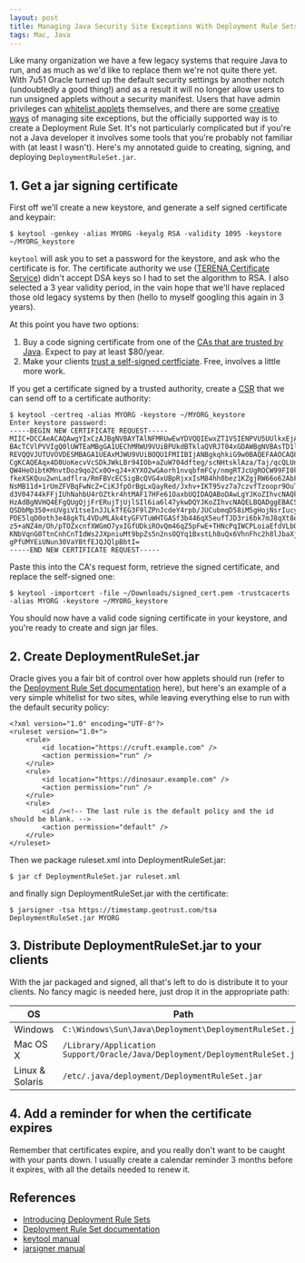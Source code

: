 ```yaml
---
layout: post
title: Managing Java Security Site Exceptions With Deployment Rule Sets
tags: Mac, Java
---
```


Like many organization we have a few legacy systems that require Java to run, and as much as we'd like to replace them we're not quite there yet. With 7u51 Oracle turned up the default security settings by another notch (undoubtedly a good thing!) and as a result it will no longer allow users to run unsigned applets without a security manifest. Users that have admin privileges can [whitelist applets](https://blogs.oracle.com/java-platform-group/entry/upcoming_exception_site_list_in) themselves, and there are some [creative ways](http://derflounder.wordpress.com/2014/01/16/managing-oracles-java-exception-site-list/) of managing site exceptions, but the officially supported way is to create a Deployment Rule Set. It's not particularly complicated but if you're not a Java developer it involves some tools that you're probably not familiar with (at least I wasn't). Here's my annotated guide to creating, signing, and deploying `DeploymentRuleSet.jar`.


1&period; Get a jar signing certificate
---------------------------------------

First off we'll create a new keystore, and generate a self signed certificate and keypair:

    $ keytool -genkey -alias MYORG -keyalg RSA -validity 1095 -keystore ~/MYORG_keystore

`keytool` will ask you to set a password for the keystore, and ask who the certificate is for. The certificate authority we use ([TERENA Certificate Service](https://tcs.sunet.se/info/)) didn't accept DSA keys so I had to set the algorithm to RSA. I also selected a 3 year validity period, in the vain hope that we'll have replaced those old legacy systems by then (hello to myself googling this again in 3 years).

At this point you have two options:

1. Buy a code signing certificate from one of the [CAs that are trusted by Java](http://superuser.com/questions/55470/which-trusted-root-certificates-are-included-in-java). Expect to pay at least $80/year.
2. Make your clients [trust a self-signed certficiate](https://blogs.oracle.com/java-platform-group/entry/self_signed_certificates_for_a). Free, involves a little more work.

If you get a certificate signed by a trusted authority, create a [CSR](http://en.wikipedia.org/wiki/Certificate_signing_request) that we can send off to a certificate authority:

    $ keytool -certreq -alias MYORG -keystore ~/MYORG_keystore
    Enter keystore password: 
    -----BEGIN NEW CERTIFICATE REQUEST-----
    MIIC+DCCAeACAQAwgYIxCzAJBgNVBAYTAlNFMRUwEwYDVQQIEwxZT1VSIENPVU5UUlkxEjAQBgNV
    BAcTCVlPVVIgQ0lUWTEaMBgGA1UEChMRWU9VUiBPUkdBTklaQVRJT04xGDAWBgNVBAsTD1lPVVIg
    REVQQVJUTUVOVDESMBAGA1UEAxMJWU9VUiBOQU1FMIIBIjANBgkqhkiG9w0BAQEFAAOCAQ8AMIIB
    CgKCAQEAqx4D8UoKecvVcSDkJWkLBr94IOb+aZuW704dfteg/scNHtsklAza/Taj/qcQLUnH+/BC
    QW4HeOibtKMnvtDoz9qo2Cx0O+qJ4+XYXO2wGAorh1nvqbfmFCy/nmgRTJcUgROCW99FI0knlB2Z
    fkeXSKQuu2wnLadflra/RmFBVcECSigBcQVG4xUBpRjxxIsM84hh0bez1KZgjRW66o62AbFynIsn
    NsMB11d+1rUmZFVBqFwNcZ+CiKJfpOrBgLxQayRed/Jxhv+IKT95vz7a7czvfTzoopr9OuTqK/rC
    d3V04744kFFjIUhNahbU4rOZtkr4htMAF17HFe61OaxbUQIDAQABoDAwLgYJKoZIhvcNAQkOMSEw
    HzAdBgNVHQ4EFgQUgQjjFrERujTjUjlSIl6ia6l47ykwDQYJKoZIhvcNAQELBQADggEBACSH03D+
    QSDbMp350+nUVgiV1tseInJJLkTfEG3F9lZPnJcdeY4rpb/JUCubmqD58iM5gHojNsrIucyY2Opp
    PDE5lqD0oth3e48gkTL4VDuMLAk4tyGFVTuWHTGASf3b446qX5eufTJD3ri6bk7mJ8qXt8eDm4uB
    z5+aNZ4m/Oh/pTOZxcnfXWGmO7yxIGfUDkiROvQm46qZ5pFwE+THNcPqIWCPLoiaEfdVLbQS6/ie
    KNbVqnG0TtnCnhCnTIdWs2JXpniuMt9bpZs5n2nsOQYq1BxstLh8uQx6VhnFhc2h8lJbaXjC+miD
    gPfUMYEiUNun30VaYBtfEJQJQlpBbtI=
    -----END NEW CERTIFICATE REQUEST-----

Paste this into the CA's request form, retrieve the signed certificate, and replace the self-signed one:

    $ keytool -importcert -file ~/Downloads/signed_cert.pem -trustcacerts -alias MYORG -keystore ~/MYORG_keystore

You should now have a valid code signing certificate in your keystore, and you're ready to create and sign jar files.


2&period; Create DeploymentRuleSet.jar
--------------------------------------

Oracle gives you a fair bit of control over how applets should run (refer to the [Deployment Rule Set documentation](http://docs.oracle.com/javase/7/docs/technotes/guides/jweb/security/deployment_rules.html) here), but here's an example of a very simple whitelist for two sites, while leaving everything else to run with the default security policy:

<pre><code class="prettyprint lang-xml">&lt;?xml version="1.0" encoding="UTF-8"?&gt;
&lt;ruleset version="1.0+"&gt;
    &lt;rule&gt;
        &lt;id location="https://cruft.example.com" /&gt;
        &lt;action permission="run" /&gt;
    &lt;/rule&gt;
    &lt;rule&gt;
        &lt;id location="https://dinosaur.example.com" /&gt;
        &lt;action permission="run" /&gt;
    &lt;/rule&gt;
    &lt;rule&gt;
        &lt;id /&gt;&lt;!-- The last rule is the default policy and the id should be blank. --&gt;
        &lt;action permission="default" /&gt;
    &lt;/rule&gt;
&lt;/ruleset&gt;
</code></pre>

Then we package ruleset.xml into DeploymentRuleSet.jar:

    $ jar cf DeploymentRuleSet.jar ruleset.xml

and finally sign DeploymentRuleSet.jar with the certificate:

    $ jarsigner -tsa https://timestamp.geotrust.com/tsa DeploymentRuleSet.jar MYORG


3&period; Distribute DeploymentRuleSet.jar to your clients
----------------------------------------------------------

With the jar packaged and signed, all that's left to do is distribute it to your clients. No fancy magic is needed here, just drop it in the appropriate path:

| OS                  | Path           |
| ------------------- | -------------- |
| Windows             | `C:\Windows\Sun\Java\Deployment\DeploymentRuleSet.jar`
| Mac OS X            | `/Library/Application Support/Oracle/Java/Deployment/DeploymentRuleSet.jar`
| Linux &amp; Solaris | `/etc/.java/deployment/DeploymentRuleSet.jar`


4&period; Add a reminder for when the certificate expires
---------------------------------------------------------

Remember that certificates expire, and you really don't want to be caught with your pants down. I usually create a calendar reminder 3 months before it expires, with all the details needed to renew it.


References
----------

* [Introducing Deployment Rule Sets](https://blogs.oracle.com/java-platform-group/entry/introducing_deployment_rule_sets)
* [Deployment Rule Set documentation](http://docs.oracle.com/javase/7/docs/technotes/guides/jweb/security/deployment_rules.html)
* [keytool manual](http://docs.oracle.com/javase/7/docs/technotes/tools/solaris/keytool.html)
* [jarsigner manual](http://docs.oracle.com/javase/7/docs/technotes/tools/windows/jarsigner.html)
